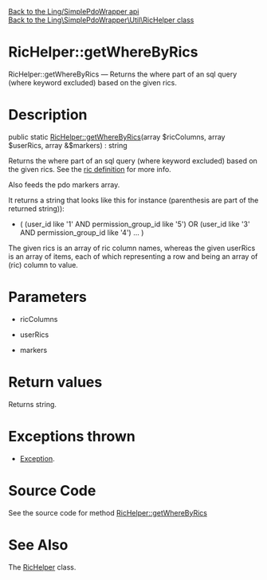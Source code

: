 [Back to the Ling/SimplePdoWrapper api](https://github.com/lingtalfi/SimplePdoWrapper/blob/master/doc/api/Ling/SimplePdoWrapper.md)<br>
[Back to the Ling\SimplePdoWrapper\Util\RicHelper class](https://github.com/lingtalfi/SimplePdoWrapper/blob/master/doc/api/Ling/SimplePdoWrapper/Util/RicHelper.md)


RicHelper::getWhereByRics
================



RicHelper::getWhereByRics — Returns the where part of an sql query (where keyword excluded) based on the given rics.




Description
================


public static [RicHelper::getWhereByRics](https://github.com/lingtalfi/SimplePdoWrapper/blob/master/doc/api/Ling/SimplePdoWrapper/Util/RicHelper/getWhereByRics.md)(array $ricColumns, array $userRics, array &$markers) : string




Returns the where part of an sql query (where keyword excluded) based on the given rics.
See the [ric definition](https://github.com/lingtalfi/NotationFan/blob/master/ric.md) for more info.

Also feeds the pdo markers array.

It returns a string that looks like this for instance (parenthesis are part of the returned string)):

- (
     (user_id like '1' AND permission_group_id like '5')
     OR (user_id like '3' AND permission_group_id like '4')
     ...
  )


The given rics is an array of ric column names,
whereas the given userRics is an array of items, each of which representing a row and
being an array of (ric) column to value.




Parameters
================


- ricColumns

    

- userRics

    

- markers

    


Return values
================

Returns string.


Exceptions thrown
================

- [Exception](http://php.net/manual/en/class.exception.php).&nbsp;







Source Code
===========
See the source code for method [RicHelper::getWhereByRics](https://github.com/lingtalfi/SimplePdoWrapper/blob/master/Util/RicHelper.php#L42-L84)


See Also
================

The [RicHelper](https://github.com/lingtalfi/SimplePdoWrapper/blob/master/doc/api/Ling/SimplePdoWrapper/Util/RicHelper.md) class.



